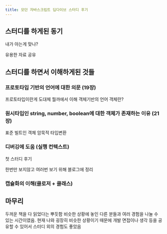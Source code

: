 ```yaml
---
title: 모던 자바스크립트 딥다이브 스터디 후기
---
```


## 스터디를 하게된 동기

내가 아는게 맞나?

유용한 자료 공유

## 스터디를 하면서 이해하게된 것들

### 프로토타입 기반의 언어에 대한 의문 (19장)

프로토타입이란게 도대체 뭘까에서 이해
객체기반의 언어
객체란?

### 원시타입인 string, number, boolean에 대한 객체가 존재하는 이유 (21장)
표준 빌트인 객체
암묵적 타입변환

### 디버깅에 도움 (실행 컨텍스트)

첫 스터디 후기

한번만 보지않고 여러번 보기 위해 블로그에 정리

### 캡슐화의 이해(클로저 + 클래스)

## 마무리

두꺼운 책을 다 읽었다는 뿌듯함
비슷한 상황에 놓인 다른 분들과 여러 경험을 나눌 수 있는 시간이였음.
현재 나와 굉장히 비슷한 상황이기 때문에 개발 면접이나 생각 등을 공유할 수 있어서 스터디 외의 경험도 좋았음
